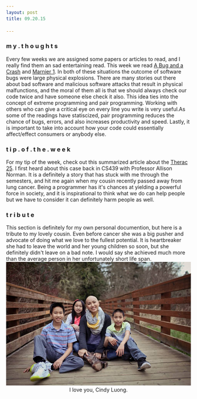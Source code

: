 ```yaml
---
layout: post
title: 09.20.15

---
```

<h3>m y . t h o u g h t s</h3>
Every few weeks we are assigned some papers or articles to read, and I really find them an sad  entertaining read. This week we read <a href="http://www.around.com/ariane.html">A Bug and a Crash</a> and <a href="http://webcache.googleusercontent.com/search?q=cache:ZBWTovsmUrMJ:nssdc.gsfc.nasa.gov/nmc/spacecraftDisplay.do%3Fid%3DMARIN1+&cd=1&hl=en&ct=clnk&gl=us">Marnier 1</a>. In both of these situations the outcome of software bugs were large physical explosions. There are many stories out there about bad software and malicious software attacks that result in physical malfunctions, and the moral of them all is that we should always check our code twice and have someone else check it also. This idea ties into the concept of extreme programming and pair programming. Working with others who can give a critical eye on every line you write is very useful.As some of the readings have statiscized, pair programming reduces the chance of bugs, errors, and also increases productivity and speed. Lastly, it is important to take into account how your code could essentially affect/effect consumers or anybody else. 


<h3>t i p . o f . t h e . w e e k</h3>
For my tip of the week, check out this summarized article about the <a href="http://computingcases.org/case_materials/therac/case_history/Case%20History.html">Therac 25</a>. I first heard about this case back in CS439 with Professor Allison Norman. It is a definitely a story that has stuck with me through the semesters, and hit me again when my cousin recently passed away from lung cancer. Being a programmer has it's chances at yielding a powerful force in society, and it is inspirational to think what we do can help people but we have to consider it can definitely harm people as well.

<h3>t r i b u t e</h3>
This section is definitely for my own personal documention, but here is a tribute to my lovely cousin. Even before cancer she was a big pusher and advocate of doing what we love to the fullest potential. It is heartbreaker she had to leave the world and her young children so soon, but she definitely didn't leave on a bad note. I would say she achieved much more than the average person in her unfortunately short life span.

<center>
<img src="https://github.com/hearthanah/hanahsblog/blob/gh-pages/images/chau01.jpg" raw="true" alt="Cindy Luong 11.25.72 ~ 09.08.15" height="60%"><br>
I love you, Cindy Luong. 
</center> 
